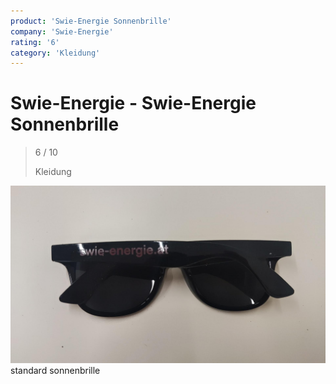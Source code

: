 ```yaml
---
product: 'Swie-Energie Sonnenbrille'
company: 'Swie-Energie'
rating: '6'
category: 'Kleidung'
---
```


# Swie-Energie - Swie-Energie Sonnenbrille
>
> 6 / 10
>
> Kleidung

![Swie-Energie Sonnenbrille](./assets/swie-energie-swie-energie-sonnenbrille-070b2618-88e3-491b-9091-1c7dd05a9b63.jpg)
standard sonnenbrille
